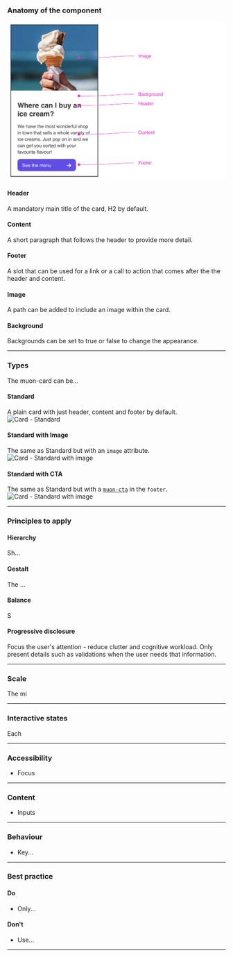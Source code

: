 ### Anatomy of the component

![Anatomy of the card](../images/card/card-anatomy.png)

#### Header

A mandatory main title of the card, H2 by default.

#### Content

A short paragraph that follows the header to provide more detail.

#### Footer

A slot that can be used for a link or a call to action that comes after the the header and content.

#### Image

A path can be added to include an image within the card.

#### Background

Backgrounds can be set to true or false to change the appearance.

---

### Types

The muon-card can be...

#### Standard

A plain card with just header, content and footer by default.
![Card - Standard](../)

#### Standard with Image

The same as Standard but with an `image` attribute.
![Card - Standard with image](../)

#### Standard with CTA

The same as Standard but with a [`muon-cta`](./cta.md) in the `footer`.
![Card - Standard with image](../)

---


### Principles to apply

#### Hierarchy

Sh...

#### Gestalt

The ...

#### Balance

S

#### Progressive disclosure

Focus the user's attention - reduce clutter and cognitive workload. Only present details such as validations when the user needs that information.

---

### Scale

The mi

---

### Interactive states

Each

---

### Accessibility

- Focus
---

### Content

- Inputs

---

### Behaviour

- Key...

---

### Best practice

#### Do

- Only...

#### Don't

- Use...

---
